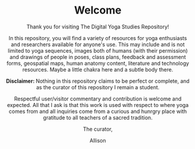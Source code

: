 <Header>
 <h1> Welcome</h1>
  <p>Thank you for visiting The Digital Yoga Studies Repository!</p>
 <p>In this repository, you will find a variety of resources for yoga enthusiasts and researchers available for anyone's use. This may include and is not limited to yoga sequences, images both of humans (with their permission) and drawings of people in poses, class plans, feedback and assessment forms, geospatial maps, human anatomy content, literature and technology resources. Maybe a little chakra here and a subtle body there.</p>

 <b> <p> Disclaimer: </b> Nothing in this repository claims to be perfect or complete, and as the curator of this repository I remain a student. 
 </p> Respectful user/visitor commentary and contribution is welcome and expected. All that I ask is that this work is used with respect to where yoga comes from and all inquiries come from a curious and hunrgry place with gratitude to all teachers of a sacred tradition.
 <p>
  
 <p>The curator,</p>
 Allison
